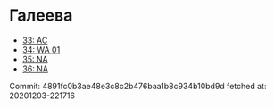 # Галеева
- [33: AC](33.md)
- [34: WA 01](34.md)
- [35: NA](35.md)
- [36: NA](36.md)

Commit: 4891fc0b3ae48e3c8c2b476baa1b8c934b10bd9d
 fetched at: 20201203-221716
